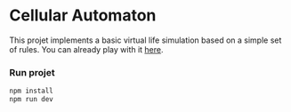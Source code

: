 # Cellular Automaton

This projet implements a basic virtual life simulation based on a simple set of rules.
You can already play with it [here](#).

### Run projet

```bash
npm install
npm run dev
```
